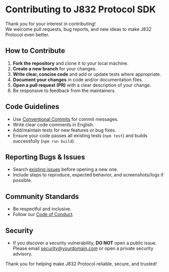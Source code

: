 # Contributing to J832 Protocol SDK

Thank you for your interest in contributing!  
We welcome pull requests, bug reports, and new ideas to make J832 Protocol even better.

## How to Contribute

1. **Fork the repository** and clone it to your local machine.
2. **Create a new branch** for your changes.
3. **Write clear, concise code** and add or update tests where appropriate.
4. **Document your changes** in code and/or documentation files.
5. **Open a pull request (PR)** with a clear description of your change.
6. Be responsive to feedback from the maintainers.

## Code Guidelines

- Use [Conventional Commits](https://www.conventionalcommits.org/) for commit messages.
- Write clear code comments in English.
- Add/maintain tests for new features or bug fixes.
- Ensure your code passes all existing tests (`npm test`) and builds successfully (`npm run build`).

## Reporting Bugs & Issues

- Search [existing issues](https://github.com/your-user/j832-sdk/issues) before opening a new one.
- Include steps to reproduce, expected behavior, and screenshots/logs if possible.

## Community Standards

- Be respectful and inclusive.
- Follow our [Code of Conduct](CODE_OF_CONDUCT.md).

## Security

- If you discover a security vulnerability, **DO NOT** open a public issue.  
  Please email security@yourdomain.com or open a private security advisory.

Thank you for helping make J832 Protocol reliable, secure, and trusted!
